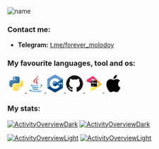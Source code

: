 <p><img align="center" src="https://readme-typing-svg.herokuapp.com?color=%233772DF&center=true&lines=%F0%9F%91%8B+Hello%2C+my+name+is+Danila" alt="name" /></p>

### Contact me:

- **Telegram:** [t.me/forever_molodoy](https://t.me/forever_molodoy)

### My favourite languages, tool and os:

<p align="left">
<a href="https://www.python.org"> <img src="https://raw.githubusercontent.com/devicons/devicon/master/icons/python/python-original.svg" alt="python" width="40" height="40"/> </a>
<a href="https://www.java.com"> <img src="https://raw.githubusercontent.com/devicons/devicon/master/icons/java/java-original.svg" alt="java" width="40" height="40"/> </a>
<a href="https://isocpp.org/"> <img src="https://raw.githubusercontent.com/devicons/devicon/master/icons/cplusplus/cplusplus-original.svg" alt="c++" width="40" height="40"/> </a>
<a href="https://github.com"> <img src="https://raw.githubusercontent.com/devicons/devicon/master/icons/github/github-original.svg" alt="github" width="40" height="40"/> </a>
<a href="https://www.jetbrains.com/"> <img src="https://raw.githubusercontent.com/devicons/devicon/master/icons/jetbrains/jetbrains-original.svg" alt="jb" width="40" height="40"/> </a>
<a href="https://apple.com/"> <img src="https://raw.githubusercontent.com/devicons/devicon/master/icons/apple/apple-original.svg" alt="macos" width="40" height="40"/> </a>
</p>

### My stats:
[![ActivityOverviewDark](https://github-readme-stats.vercel.app/api/top-langs/?username=Tanax-Xt&theme=dark)](https://github.com/Tanax-Xt?tab=repositories&q=&type=&language=&sort=name#gh-dark-mode-only)
[![ActivityOverviewDark](https://github-readme-stats.vercel.app/api?username=Tanax-Xt&show_icons=true&title_color=2f81f7&text_color=e6edf3&icon_color=7d8590&border_color=30363d&bg_color=00000000&custom_title=Activity%20Overview&count_private=true#gh-dark-mode-only)](https://github.com/Tanax-Xt?tab=repositories&q=&type=&language=&sort=name#gh-dark-mode-only)


[![ActivityOverviewLight](https://github-readme-stats.vercel.app/api/top-langs/?username=Tanax-Xt)](https://github.com/Tanax-Xt?tab=repositories&q=&type=&language=&sort=name#gh-light-mode-only)
[![ActivityOverviewLight](https://github-readme-stats.vercel.app/api?username=Tanax-Xt&show_icons=true&title_color=0969da&text_color=24292f&icon_color=0969da&border_color=d0d7de&theme=default&custom_title=GitHub%20Activity%20Overview&count_private=true#gh-light-mode-only)](https://github.com/Tanax-Xt?tab=repositories&q=&type=&language=&sort=name#gh-light-mode-only)
